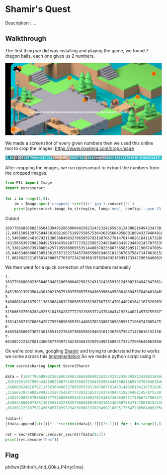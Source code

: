# Shamir's Quest

Description : ... 

## Walkthrough

The first thing we did was installing and playing the game, we found 7 dragon balls, each one gives us 2 numbers.
<p align="center">
<img src="images/1.jpg"/>
</p>

We made a screenshot of every given numbers then we used this online tool to crop the images: https://www.iloveimg.com/crop-image

<p align="center">
<img src="cropped/2.jpg"/>
</p>

After cropping the images, we run pytesseract to extract the numbers from the cropped images.

```python
from PIL import Image
import pytesseract

for i in range(1,8):
	im = Image.open('cropped/'+str(i)+'.jpg').convert('L')
	print(pytesseract.image_to_string(im, lang='eng', config='--psm 13 --oem 2 -c tessedit_char_whitelist=0123456789,()'))
```

Output
```
169779668388023650463948528650004025823243132426593812430821649423473014227191)
(2,84515091397950443810021067519975505753043639566495880186943378404018469002849)
(3,54008062481679211386368408327065859783198766778147014402616411673289639152699)
(431566639759828849253104354287777292258537248784043419234402145787553977170879)
(5,33814200739788654257795508969553514400370233867365839951719667470054751133890),
(6,648534860607305136155571322784573665580194031012367687584714706161521361565423)
(7,86280222218758143060577039723423036819702949921689517334729056400620503262863)

```
We then went for a quick correction of the numbers manually

```
1-16977966888023650463948528650004025823243132426593812430821649423473014227191
2-84515091397950443810021067510975505753043639566495880186943378404018469002849
3-54008062481679211386368408327065859783198766778147014402616411673289639152699
4-31566639759828849253104354287777292258537243784043419234402145787553977170879
5-33814200739788654257795508969553514400370233867365839951719667470054751133890
6-64853486060730513615551322784573665580194031012367687584714706161521361565423
7-86280222218758143060577039723423036819702949921689517334729056400620503262863
```

Ok we're cool now, googling [Shamir](https://medium.com/@apogiatzis/shamirs-secret-sharing-a-numeric-example-walkthrough-a59b288c34c4) and trying to understand how to works we come across this [Implementation](https://github.com/blockstack/secret-sharing)
So we made a python script using it

```python
from secretsharing import SecretSharer

data = [16977966888023650463948528650004025823243132426593812430821649423473014227191
,84515091397950443810021067510975505753043639566495880186943378404018469002849
,54008062481679211386368408327065859783198766778147014402616411673289639152699
,31566639759828849253104354287777292258537243784043419234402145787553977170879
,33814200739788654257795508969553514400370233867365839951719667470054751133890
,64853486060730513615551322784573665580194031012367687584714706161521361565423
,86280222218758143060577039723423036819702949921689517334729056400620503262863]

fdata=[]
[fdata.append(str(i)+'-'+str(hex(data[i-1])[2:-1])) for i in range(1,8)]

ret = SecretSharer.recover_secret(fdata[0:7])
print(ret.decode("hex"))
```
## Flag

ph0wn{Sh4m1r_4nd_G0ku_P4rtyt1me}

